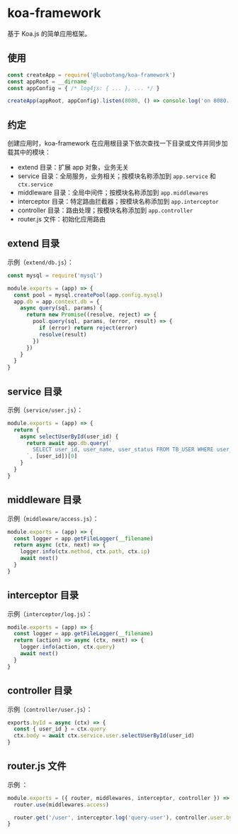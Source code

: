 # koa-framework

基于 Koa.js 的简单应用框架。

## 使用

```js
const createApp = require('@luobotang/koa-framework')
const appRoot = __dirname
const appConfig = { /* log4js: { ... }, ... */ }

createApp(appRoot, appConfig).listen(8080, () => console.log('on 8080..'))
```

## 约定

创建应用时，koa-framework 在应用根目录下依次查找一下目录或文件并同步加载其中的模块：

- extend 目录：扩展 app 对象，业务无关
- service 目录：全局服务，业务相关；按模块名称添加到 ```app.service``` 和 ```ctx.service```
- middleware 目录：全局中间件；按模块名称添加到 ```app.middlewares```
- interceptor 目录：特定路由拦截器；按模块名称添加到 ```app.interceptor```
- controller 目录：路由处理；按模块名称添加到 ```app.controller```
- router.js 文件：初始化应用路由

## extend 目录

示例（```extend/db.js```）：

```js
const mysql = require('mysql')

module.exports = (app) => {
  const pool = mysql.createPool(app.config.mysql)
  app.db = app.context.db = {
    async query(sql, params) {
      return new Promise((resolve, reject) => {
        pool.query(sql, params, (error, result) => {
          if (error) return reject(error)
          resolve(result)
        })
      })
    }
  }
}
```

## service 目录

示例（```service/user.js```）：

```js
module.exports = (app) => {
  return {
    async selectUserById(user_id) {
      return await app.db.query(`
        SELECT user_id, user_name, user_status FROM TB_USER WHERE user_id = ?
      `, [user_id])[0]
    }
  }
}
```

## middleware 目录

示例（```middleware/access.js```）：

```js
module.exports = (app) => {
  const logger = app.getFileLogger(__filename)
  return async (ctx, next) => {
    logger.info(ctx.method, ctx.path, ctx.ip)
    await next()
  }
}
```

## interceptor 目录

示例（```interceptor/log.js```）：

```js
modile.exports = (app) => {
  const logger = app.getFileLogger(__filename)
  return (action) => async (ctx, next) => {
    logger.info(action, ctx.query)
    await next()
  }
}
```

## controller 目录

示例（```controller/user.js```）：

```js
exports.byId = async (ctx) => {
  const { user_id } = ctx.query
  ctx.body = await ctx.service.user.selectUserById(user_id)
}
```

## router.js 文件

示例 ：

```js
module.exports = ({ router, middlewares, interceptor, controller }) => {
  router.use(middlewares.access)

  router.get('/user', interceptor.log('query-user'), controller.user.byId)
}
```
